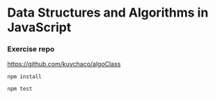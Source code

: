 # Data Structures and Algorithms in JavaScript

### Exercise repo

https://github.com/kuychaco/algoClass


```
npm install
```

```
npm test
```
